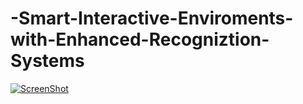 # -Smart-Interactive-Enviroments-with-Enhanced-Recogniztion-Systems
[![ScreenShot](http://res.cloudinary.com/dppqpdago/image/upload/v1443517279/Screen_Shot_2015-09-29_at_11.00.45_AM_z5war7.png)](https://www.youtube.com/watch?v=X8U6eEx7tQo&list=PLWlCg_90R7rup8GANzT6Ie_pAyogSdfVW)
